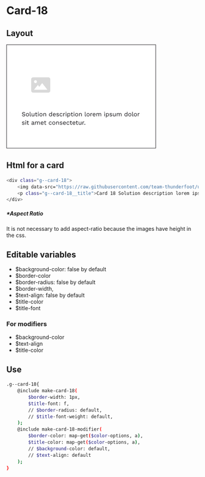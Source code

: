 # Card-18

## Layout

![alt text][card-18]

[card-18]: /src/img/global-components/card/card-18.png

## Html for a card

```sh
<div class="g--card-18">
    <img data-src="https://raw.githubusercontent.com/team-thunderfoot/ui/main/src/img/global-components/card/card-img-placeholder.png" src="/src/img/global-components/placeholder.jpg" alt="alt text" class="g--card-18__media g--lazy-01">
    <p class="g--card-18__title">Card 18 Solution description lorem ipsum dolor sit amet consectetur.</p>
</div>
```

##### \*Aspect Ratio

It is not necessary to add aspect-ratio because the images have height in the css.

## Editable variables

- $background-color: false by default
- $border-color
- $border-radius: false by default
- $border-width,
- $text-align: false by default
- $title-color
- $title-font

### For modifiers

- $background-color
- $text-align
- $title-color

## Use

```sh
.g--card-18{
    @include make-card-18(
        $border-width: 1px,
        $title-font: f,
        // $border-radius: default,
        // $title-font-weight: default,
    );
    @include make-card-18-modifier(
        $border-color: map-get($color-options, a),
        $title-color: map-get($color-options, a),
        // $background-color: default,
        // $text-align: default
    );
}
```
